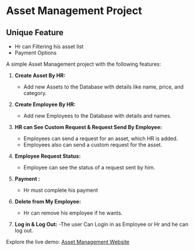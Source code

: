 # Asset Management Project

## Unique Feature
- Hr can Filtering his asset list
- Payment Options


A simple Asset Management project with the following features:

1. **Create Asset By HR:**
   - Add new Assets to the Database with details like name, price, and category.
     
2. **Create Employee By HR:**
   - Add new Employees to the Database with details and names.

3. **HR can See Custom Request & Request Send By Employee:**
   - Employees can send a request for an asset, which HR is added.
   - Employees also can send a custom request for the asset.

4. **Employee Request Status:**
   - Employee can see the status of a request sent by him.

5. **Payment :**
   - Hr must complete his payment

6. **Delete from My Employee:**
   - Hr can remove his employee if he wants.

6. **Log in & Log Out:**
   -The user Can Login in as Employee or Hr and he can  log out.
     
Explore the live demo: [Asset Management Website](https://assetmanaegment.web.app/)
